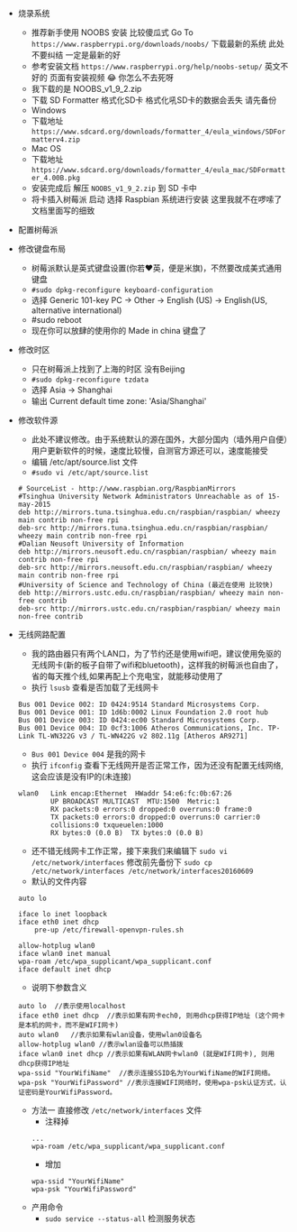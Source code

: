 * 烧录系统
  * 推荐新手使用 NOOBS 安装 比较傻瓜式 Go To `https://www.raspberrypi.org/downloads/noobs/` 下载最新的系统 此处不要纠结 一定是最新的好
  * 参考安装文档 `https://www.raspberrypi.org/help/noobs-setup/` 英文不好的 页面有安装视频 😂 你怎么不去死呀
  * 我下载的是 NOOBS_v1_9_2.zip
  * 下载 SD Formatter 格式化SD卡 格式化吼SD卡的数据会丢失 请先备份
  * Windows
  * 下载地址 `https://www.sdcard.org/downloads/formatter_4/eula_windows/SDFormatterv4.zip`
  * Mac OS
  * 下载地址 `https://www.sdcard.org/downloads/formatter_4/eula_mac/SDFormatter_4.00B.pkg`
  * 安装完成后 解压 `NOOBS_v1_9_2.zip` 到 SD 卡中
  * 将卡插入树莓派 启动 选择 Raspbian 系统进行安装 这里我就不在啰嗦了 文档里面写的细致

* 配置树莓派

* 修改键盘布局
  * 树莓派默认是英式键盘设置(你若❤️英，便是米旗)，不然要改成美式通用键盘
  *  `#sudo dpkg-reconfigure keyboard-configuration`
  * 选择 Generic 101-key PC -> Other -> English (US) -> English(US, alternative international)
  * #sudo reboot
  * 现在你可以放肆的使用你的 Made in china 键盘了

* 修改时区
  * 只在树莓派上找到了上海的时区 没有Beijing
  * `#sudo dpkg-reconfigure tzdata`
  * 选择 Asia -> Shanghai
  * 输出 Current default time zone: 'Asia/Shanghai'

* 修改软件源
  * 此处不建议修改。由于系统默认的源在国外，大部分国内（墙外用户自便）用户更新软件的时候，速度比较慢，自测官方源还可以，速度能接受
  * 编辑 /etc/apt/source.list 文件
  * `#sudo vi /etc/apt/source.list`
  ``` code
  # SourceList - http://www.raspbian.org/RaspbianMirrors
  #Tsinghua University Network Administrators Unreachable as of 15-may-2015
  deb http://mirrors.tuna.tsinghua.edu.cn/raspbian/raspbian/ wheezy main contrib non-free rpi
  deb-src http://mirrors.tuna.tsinghua.edu.cn/raspbian/raspbian/ wheezy main contrib non-free rpi
  #Dalian Neusoft University of Information
  deb http://mirrors.neusoft.edu.cn/raspbian/raspbian/ wheezy main contrib non-free rpi
  deb-src http://mirrors.neusoft.edu.cn/raspbian/raspbian/ wheezy main contrib non-free rpi
  #University of Science and Technology of China (最近在使用 比较快)
  deb http://mirrors.ustc.edu.cn/raspbian/raspbian/ wheezy main non-free contrib
  deb-src http://mirrors.ustc.edu.cn/raspbian/raspbian/ wheezy main non-free contrib
  ```
* 无线网路配置
  * 我的路由器只有两个LAN口，为了节约还是使用wifi吧，建议使用免驱的无线网卡(新的板子自带了wifi和bluetooth)，这样我的树莓派也自由了，省的每天推个线,如果再配上个充电宝，就能移动使用了
  * 执行 `lsusb` 查看是否加载了无线网卡
  ``` code
  Bus 001 Device 002: ID 0424:9514 Standard Microsystems Corp.
  Bus 001 Device 001: ID 1d6b:0002 Linux Foundation 2.0 root hub
  Bus 001 Device 003: ID 0424:ec00 Standard Microsystems Corp.
  Bus 001 Device 004: ID 0cf3:1006 Atheros Communications, Inc. TP-Link TL-WN322G v3 / TL-WN422G v2 802.11g [Atheros AR9271]
  ```
  * `Bus 001 Device 004` 是我的网卡
  * 执行 `ifconfig` 查看下无线网开是否正常工作，因为还没有配置无线网络,这会应该是没有IP的(未连接)
  ```
  wlan0   Link encap:Ethernet  HWaddr 54:e6:fc:0b:67:26  
          UP BROADCAST MULTICAST  MTU:1500  Metric:1
          RX packets:0 errors:0 dropped:0 overruns:0 frame:0
          TX packets:0 errors:0 dropped:0 overruns:0 carrier:0
          collisions:0 txqueuelen:1000
          RX bytes:0 (0.0 B)  TX bytes:0 (0.0 B)
  ```
  * 还不错无线网卡工作正常，接下来我们来编辑下 `sudo vi /etc/network/interfaces` 修改前先备份下 `sudo cp /etc/network/interfaces /etc/network/interfaces20160609`
  * 默认的文件内容
  ```
  auto lo

  iface lo inet loopback
  iface eth0 inet dhcp
      pre-up /etc/firewall-openvpn-rules.sh

  allow-hotplug wlan0
  iface wlan0 inet manual
  wpa-roam /etc/wpa_supplicant/wpa_supplicant.conf
  iface default inet dhcp
  ```
  * 说明下参数含义
  ```
  auto lo  //表示使用localhost
  iface eth0 inet dhcp  //表示如果有网卡ech0, 则用dhcp获得IP地址 (这个网卡是本机的网卡，而不是WIFI网卡)
  auto wlan0   //表示如果有wlan设备，使用wlan0设备名
  allow-hotplug wlan0 //表示wlan设备可以热插拨
  iface wlan0 inet dhcp //表示如果有WLAN网卡wlan0 (就是WIFI网卡), 则用dhcp获得IP地址
  wpa-ssid "YourWifiName"  //表示连接SSID名为YourWifiName的WIFI网络。
  wpa-psk "YourWifiPassword" //表示连接WIFI网络时，使用wpa-psk认证方式，认证密码是YourWifiPassword。
  ```
  * 方法一 直接修改 `/etc/network/interfaces` 文件
    * 注释掉
    ```
    ...
    wpa-roam /etc/wpa_supplicant/wpa_supplicant.conf
    ```
    * 增加
    ```
    wpa-ssid "YourWifiName"
    wpa-psk "YourWifiPassword"
    ```
  - 产用命令
    - `sudo service --status-all` 检测服务状态
